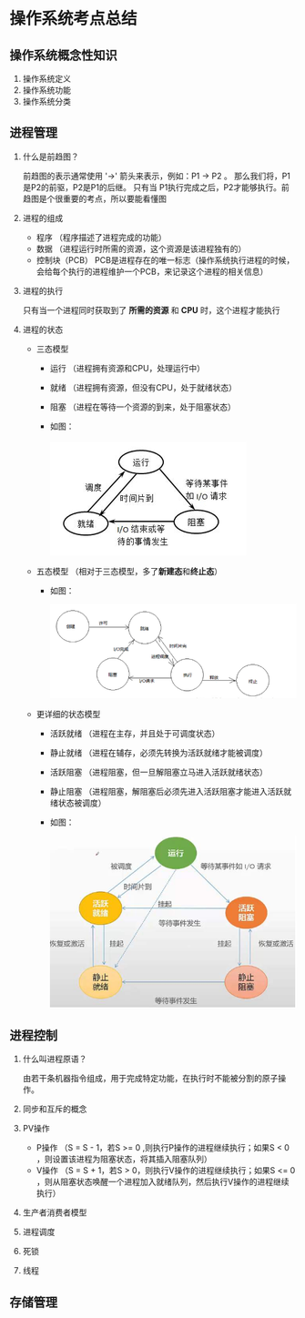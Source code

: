 # 操作系统考点总结

## 操作系统概念性知识

1. 操作系统定义
2. 操作系统功能
3. 操作系统分类

## 进程管理

1. 什么是前趋图？
  
    前趋图的表示通常使用 '→' 箭头来表示，例如：P1 → P2 。 那么我们将，P1是P2的前驱，P2是P1的后继。 只有当
    P1执行完成之后，P2才能够执行。前趋图是个很重要的考点，所以要能看懂图

2. 进程的组成
   * 程序 （程序描述了进程完成的功能）
   * 数据 （进程运行时所需的资源，这个资源是该进程独有的）
   * 控制块（PCB） PCB是进程存在的唯一标志（操作系统执行进程的时候，会给每个执行的进程维护一个PCB，来记录这个进程的相关信息）
3. 进程的执行
   
   只有当一个进程同时获取到了 **所需的资源** 和 **CPU** 时，这个进程才能执行

4. 进程的状态
   * 三态模型
        - 运行 （进程拥有资源和CPU，处理运行中）
        - 就绪 （进程拥有资源，但没有CPU，处于就绪状态）
        - 阻塞 （进程在等待一个资源的到来，处于阻塞状态）

        - 如图：

            ![三态模型图](./images/santai.png)

   * 五态模型 （相对于三态模型，多了**新建态**和**终止态**）
        - 如图：

            ![五态模型图](./images/wutai.png)
   * 更详细的状态模型
        - 活跃就绪 （进程在主存，并且处于可调度状态）
        - 静止就绪 （进程在辅存，必须先转换为活跃就绪才能被调度）
        - 活跃阻塞 （进程阻塞，但一旦解阻塞立马进入活跃就绪状态）
        - 静止阻塞 （进程阻塞，解阻塞后必须先进入活跃阻塞才能进入活跃就绪状态被调度）
        - 如图：

            ![详细状态变换图](./images/xiangxi.png)

## 进程控制

1. 什么叫进程原语？
   
   由若干条机器指令组成，用于完成特定功能，在执行时不能被分割的原子操作。

2. 同步和互斥的概念
3. PV操作
   * P操作 （S = S - 1，若S >= 0 ,则执行P操作的进程继续执行；如果S < 0 ，则设置该进程为阻塞状态，将其插入阻塞队列）
   * V操作 （S = S + 1，若S > 0，则执行V操作的进程继续执行；如果S <= 0 ，则从阻塞状态唤醒一个进程加入就绪队列，然后执行V操作的进程继续执行）
4. 生产者消费者模型
5. 进程调度
6. 死锁
7. 线程

## 存储管理